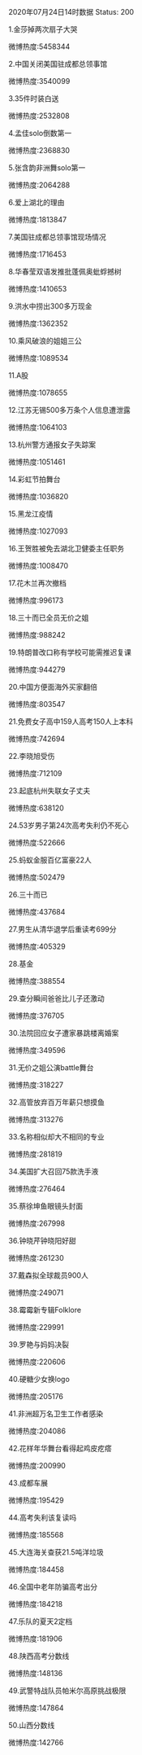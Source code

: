 2020年07月24日14时数据
Status: 200

1.金莎掉两次扇子大哭

微博热度:5458344

2.中国关闭美国驻成都总领事馆

微博热度:3540099

3.35件时装白送

微博热度:2532808

4.孟佳solo倒数第一

微博热度:2368830

5.张含韵非洲舞solo第一

微博热度:2064288

6.爱上湖北的理由

微博热度:1813847

7.美国驻成都总领事馆现场情况

微博热度:1716453

8.华春莹双语发推批蓬佩奥蚍蜉撼树

微博热度:1410653

9.洪水中捞出300多万现金

微博热度:1362352

10.乘风破浪的姐姐三公

微博热度:1089534

11.A股

微博热度:1078655

12.江苏无锡500多万条个人信息遭泄露

微博热度:1064103

13.杭州警方通报女子失踪案

微博热度:1051461

14.彩虹节拍舞台

微博热度:1036820

15.黑龙江疫情

微博热度:1027093

16.王贺胜被免去湖北卫健委主任职务

微博热度:1008470

17.花木兰再次撤档

微博热度:996173

18.三十而已全员无价之姐

微博热度:988242

19.特朗普改口称有学校可能需推迟复课

微博热度:944279

20.中国方便面海外买家翻倍

微博热度:803547

21.免费女子高中159人高考150人上本科

微博热度:742694

22.李晓旭受伤

微博热度:712109

23.起底杭州失联女子丈夫

微博热度:638120

24.53岁男子第24次高考失利仍不死心

微博热度:522666

25.蚂蚁金服百亿富豪22人

微博热度:502479

26.三十而已

微博热度:437684

27.男生从清华退学后重读考699分

微博热度:405329

28.基金

微博热度:388554

29.查分瞬间爸爸比儿子还激动

微博热度:376705

30.法院回应女子遭家暴跳楼离婚案

微博热度:349596

31.无价之姐公演battle舞台

微博热度:318227

32.高管放弃百万年薪只想摸鱼

微博热度:313276

33.名称相似却大不相同的专业

微博热度:281819

34.美国扩大召回75款洗手液

微博热度:276464

35.蔡徐坤鱼眼镜头封面

微博热度:267998

36.钟晓芹钟晓阳好甜

微博热度:261230

37.戴森拟全球裁员900人

微博热度:249071

38.霉霉新专辑Folklore

微博热度:229991

39.罗艳与妈妈决裂

微博热度:220606

40.硬糖少女换logo

微博热度:205176

41.非洲超万名卫生工作者感染

微博热度:204086

42.花样年华舞台看得起鸡皮疙瘩

微博热度:200990

43.成都车展

微博热度:195429

44.高考失利该复读吗

微博热度:185568

45.大连海关查获21.5吨洋垃圾

微博热度:184458

46.全国中老年防骗高考出分

微博热度:184218

47.乐队的夏天2定档

微博热度:181906

48.陕西高考分数线

微博热度:148136

49.武警特战队员帕米尔高原挑战极限

微博热度:147864

50.山西分数线

微博热度:142766

